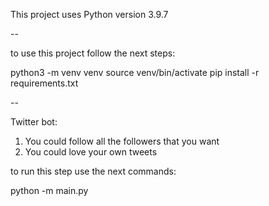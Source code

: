 This project uses Python version 3.9.7

--

to use this project follow the next steps:

 python3 -m venv venv 
 source venv/bin/activate 
 pip install -r requirements.txt

--

Twitter bot: 
1. You could follow all the followers that you want
2. You could love your own tweets

to run this step use the next commands:

python -m main.py